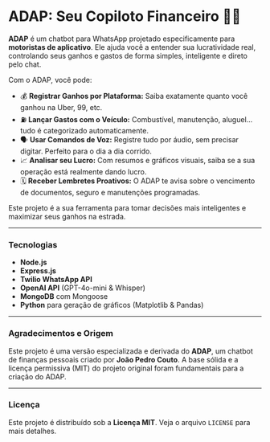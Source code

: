 # ADAP: Seu Copiloto Financeiro 🚗💨

**ADAP** é um chatbot para WhatsApp projetado especificamente para **motoristas de aplicativo**. Ele ajuda você a entender sua lucratividade real, controlando seus ganhos e gastos de forma simples, inteligente e direto pelo chat.

Com o ADAP, você pode:

*   💰 **Registrar Ganhos por Plataforma:** Saiba exatamente quanto você ganhou na Uber, 99, etc.
*   ⛽ **Lançar Gastos com o Veículo:** Combustível, manutenção, aluguel... tudo é categorizado automaticamente.
*   🗣️ **Usar Comandos de Voz:** Registre tudo por áudio, sem precisar digitar. Perfeito para o dia a dia corrido.
*   📈 **Analisar seu Lucro:** Com resumos e gráficos visuais, saiba se a sua operação está realmente dando lucro.
*   🗓️ **Receber Lembretes Proativos:** O ADAP te avisa sobre o vencimento de documentos, seguro e manutenções programadas.

Este projeto é a sua ferramenta para tomar decisões mais inteligentes e maximizar seus ganhos na estrada.

---

### Tecnologias

*   **Node.js**
*   **Express.js**
*   **Twilio WhatsApp API**
*   **OpenAI API** (GPT-4o-mini & Whisper)
*   **MongoDB** com Mongoose
*   **Python** para geração de gráficos (Matplotlib & Pandas)

---

### Agradecimentos e Origem

Este projeto é uma versão especializada e derivada do **ADAP**, um chatbot de finanças pessoais criado por **João Pedro Couto**. A base sólida e a licença permissiva (MIT) do projeto original foram fundamentais para a criação do ADAP.

---

### Licença

Este projeto é distribuído sob a **Licença MIT**. Veja o arquivo `LICENSE` para mais detalhes.
